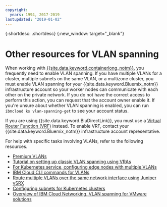 ```yaml
---
copyright:
  years: 1994, 2017-2019
lastupdated: "2019-01-02"
---
```

{:shortdesc: .shortdesc}
{:new_window: target="_blank"}

# Other resources for VLAN spanning

When working with [{{site.data.keyword.containerlong_notm}}](/docs/containers/container_index.html), you frequently need to enable VLAN spanning. If you have multiple VLANs for a cluster, multiple subnets on the same VLAN, or a multizone cluster, you must enable VLAN spanning for your {{site.data.keyword.Bluemix_notm}} infrastructure account so your worker nodes can communicate with each other on the private network. If you do not have the correct access to perform this action, you can request that the account owner enable it. If you're unsure about whether VLAN spanning is enabled, you can run `ibmcloud ks vlan-spanning-get` to see your account status.

If you are using {{site.data.keyword.BluDirectLink}}, you must use a [Virtual Router Function (VRF)](/docs/infrastructure/direct-link/subnet-configuration.html#more-about-using-vrf) instead. To enable VRF, contact your {{site.data.keyword.Bluemix_notm}} infrastructure account representative.

For help with specific tasks involving VLANs, refer to the following resources. 

* [Premium VLANs](https://www.ibm.com/blogs/bluemix/2018/12/introducing-premium-vlans-are-you-compute-first-or-network-first/)
* [Tutorial on setting up classic VLAN spanning using VRAs](../tutorials/vlan-spanning.html#vlan-spanning)
* [For Kubernetes service, configuring edge nodes with multiple VLANs](../containers/cs_loadbalancer.html#edge_nodes_multiple_vlans)
* [IBM Cloud CLI commands for VLANs](../cli/reference/ibmcloud/cli_vlan.html)
* [Route multiple VLANs over the same network interface using Juniper vSRX](../infrastructure/vsrx/manage-vlans.html#route-multiple-vlans-over-the-same-network-interface)
* [Configuring subnets for Kubernetes clusters](../containers/cs_subnets.html#vlans)
* [Overview of IBM Cloud Networking, VLAN spanning for VMware solutions](../services/vmwaresolutions/archiref/vcsnsxt/vcsnsxt-overview-ic4vnetwork.html#vlan-spanning)
